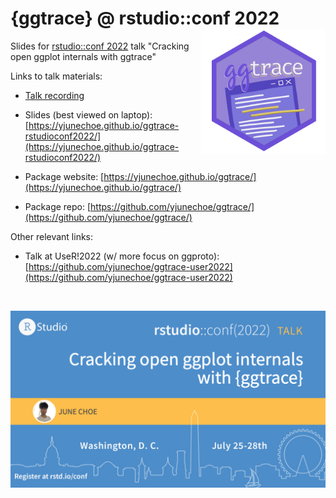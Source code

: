 # {ggtrace} @ rstudio::conf 2022 <img class="logo" src="img/ggtrace_logo.png" align="right" style="width:200px;" />

Slides for [rstudio::conf 2022](https://rstudioconf2022.sched.com/) talk "Cracking open ggplot internals with ggtrace"

Links to talk materials:

- [Talk recording](https://www.youtube.com/watch?v=dUBnitXf5mk&list=PL9HYL-VRX0oTOwqzVtL_q5T8MNrzn0mdH&index=38)

- Slides (best viewed on laptop): [https://yjunechoe.github.io/ggtrace-rstudioconf2022/](https://yjunechoe.github.io/ggtrace-rstudioconf2022/)

- Package website: [https://yjunechoe.github.io/ggtrace/](https://yjunechoe.github.io/ggtrace/)

- Package repo: [https://github.com/yjunechoe/ggtrace/](https://github.com/yjunechoe/ggtrace/)

Other relevant links:

- Talk at UseR!2022 (w/ more focus on ggproto): [https://github.com/yjunechoe/ggtrace-user2022](https://github.com/yjunechoe/ggtrace-user2022)

<br>

![](img/social_card.png)
